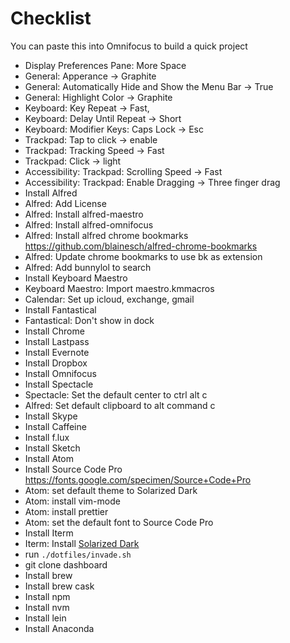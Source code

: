 # Checklist

You can paste this into Omnifocus to build a quick project

- Display Preferences Pane: More Space
- General: Apperance -> Graphite
- General: Automatically Hide and Show the Menu Bar -> True
- General: Highlight Color -> Graphite
- Keyboard: Key Repeat -> Fast,
- Keyboard: Delay Until Repeat -> Short
- Keyboard: Modifier Keys: Caps Lock -> Esc
- Trackpad: Tap to click -> enable
- Trackpad: Tracking Speed -> Fast
- Trackpad: Click -> light
- Accessibility: Trackpad: Scrolling Speed -> Fast
- Accessibility: Trackpad: Enable Dragging -> Three finger drag
- Install Alfred
- Alfred: Add License
- Alfred: Install alfred-maestro
- Alfred: Install alfred-omnifocus
- Alfred: Install alfred chrome bookmarks https://github.com/blainesch/alfred-chrome-bookmarks
- Alfred: Update chrome bookmarks to use bk as extension
- Alfred: Add bunnylol to search
- Install Keyboard Maestro
- Keyboard Maestro: Import maestro.kmmacros
- Calendar: Set up icloud, exchange, gmail
- Install Fantastical
- Fantastical: Don't show in dock
- Install Chrome
- Install Lastpass
- Install Evernote
- Install Dropbox
- Install Omnifocus
- Install Spectacle
- Spectacle: Set the default center to ctrl alt c
- Alfred: Set default clipboard to alt command c
- Install Skype
- Install Caffeine
- Install f.lux
- Install Sketch
- Install Atom
- Install Source Code Pro https://fonts.google.com/specimen/Source+Code+Pro
- Atom: set default theme to Solarized Dark
- Atom: install vim-mode
- Atom: install prettier
- Atom: set the default font to Source Code Pro
- Install Iterm
- Iterm: Install [Solarized Dark](https://github.com/altercation/solarized/tree/master/iterm2-colors-solarized)
- run `./dotfiles/invade.sh`
- git clone dashboard
- Install brew
- Install brew cask
- Install npm
- Install nvm
- Install lein
- Install Anaconda
